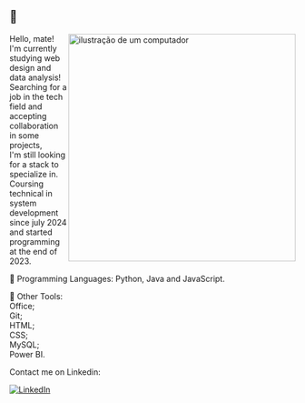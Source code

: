 ## 📎

<img src="https://raw.githubusercontent.com/MicaelliMedeiros/micaellimedeiros/master/image/computer-illustration.png" alt="ilustração de um computador" min-width="400px" max-width="400px" width="400px" align="right">

<p align="left"> 
  Hello, mate! I'm currently studying web design and data analysis! <br>
  Searching for a job in the tech field and accepting collaboration in some projects, <br>
  I'm still looking for a stack to specialize in. Coursing technical in system development since july 2024 and started programming at the end of 2023.
  
</p>

<p align="left">
  🦄 Programming Languages: Python, Java and JavaScript.
</p>

<p align="left">
  💼 Other Tools: <br>
  Office; <br>
  Git; <br>
  HTML; <br>
  CSS; <br>
  MySQL; <br>
  Power BI. <br>
</p>

<p align="left">
  Contact me on Linkedin:
</p>

<p align="left">
  <a href="#" title="LinkedIn">
  <img src="https://img.shields.io/badge/-Linkedin-0e76a8?style=flat-square&logo=Linkedin&logoColor=white&link=https://www.linkedin.com/in/yurimacena/" alt="LinkedIn"/></a>
  
<!--
**yurimacena/yurimacena** is a ✨ _special_ ✨ repository because its `README.md` (this file) appears on your GitHub profile.

<!-- Here are some ideas to get you started:

- 🔭 I’m currently working on ...
- 🌱 I’m currently learning ...
- 👯 I’m looking to collaborate on ...
- 🤔 I’m looking for help with ...
- 💬 Ask me about ...
- 📫 How to reach me: ...
- 😄 Pronouns: ...
- ⚡ Fun fact: ...
-->

